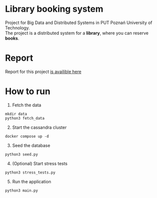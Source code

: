 # Library booking system
Project for Big Data and Distributed Systems in PUT Poznań University of Technology. \
The project is a distributed system for a **library**, where you can reserve **books**.

# Report
Report for this project [is availible here](report.md)

# How to run
1. Fetch the data
```
mkdir data
python3 fetch_data
```
2. Start the cassandra cluster
```
docker compose up -d
```
3. Seed the database
```
python3 seed.py
```
4. (Optional) Start stress tests
```
python3 stress_tests.py
```
5. Run the application
```
python3 main.py
```

